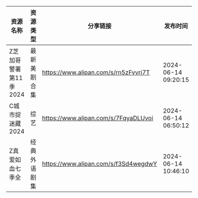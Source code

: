 | 资源名称           | 资源类型   | 分享链接                                 | 发布时间                |
| -------------- | ------ | ------------------------------------ | ------------------- |
| Z芝加哥警署第11季2024 | 最新美剧合集 | https://www.alipan.com/s/rn5zFvvri7T | 2024-06-14 09:20:15 |
| C城市捉迷藏2024     | 综艺     | https://www.alipan.com/s/7FqyaDLUvoi | 2024-06-14 06:50:12 |
| Z真爱如血七季全       | 经典外语剧集 | https://www.alipan.com/s/f3Sd4wegdwY | 2024-06-14 10:46:10 |

